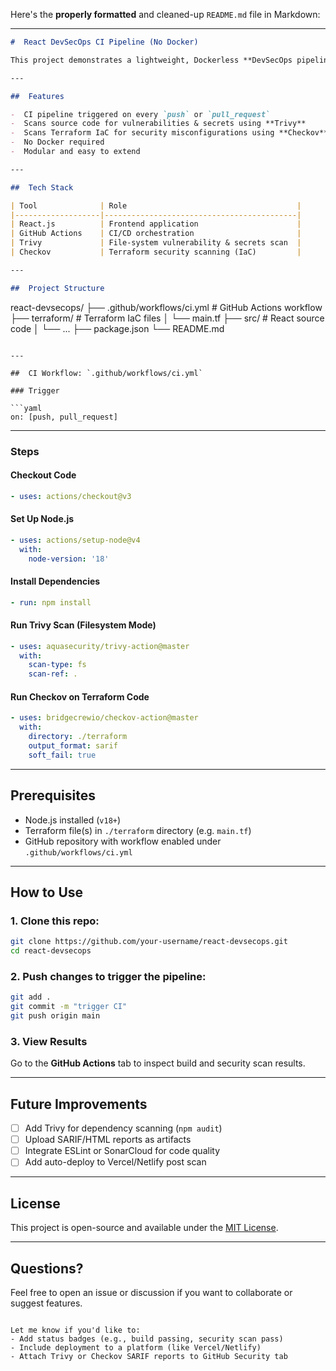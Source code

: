 Here's the **properly formatted** and cleaned-up `README.md` file in Markdown:

---

```markdown
#  React DevSecOps CI Pipeline (No Docker)

This project demonstrates a lightweight, Dockerless **DevSecOps pipeline** for a React.js application using **GitHub Actions**, **Trivy**, and **Checkov**. It covers essential security scanning steps integrated directly into the CI process.

---

##  Features

-  CI pipeline triggered on every `push` or `pull_request`
-  Scans source code for vulnerabilities & secrets using **Trivy**
-  Scans Terraform IaC for security misconfigurations using **Checkov**
-  No Docker required
-  Modular and easy to extend

---

##  Tech Stack

| Tool              | Role                                      |
|-------------------|-------------------------------------------|
| React.js          | Frontend application                      |
| GitHub Actions    | CI/CD orchestration                       |
| Trivy             | File-system vulnerability & secrets scan  |
| Checkov           | Terraform security scanning (IaC)         |

---

##  Project Structure

```

react-devsecops/
├── .github/workflows/ci.yml     # GitHub Actions workflow
├── terraform/                   # Terraform IaC files
│   └── main.tf
├── src/                         # React source code
│   └── ...
├── package.json
└── README.md

````

---

##  CI Workflow: `.github/workflows/ci.yml`

### Trigger

```yaml
on: [push, pull_request]
````

---

### Steps

####  Checkout Code

```yaml
- uses: actions/checkout@v3
```

####  Set Up Node.js

```yaml
- uses: actions/setup-node@v4
  with:
    node-version: '18'
```

####  Install Dependencies

```yaml
- run: npm install
```

####  Run Trivy Scan (Filesystem Mode)

```yaml
- uses: aquasecurity/trivy-action@master
  with:
    scan-type: fs
    scan-ref: .
```

####  Run Checkov on Terraform Code

```yaml
- uses: bridgecrewio/checkov-action@master
  with:
    directory: ./terraform
    output_format: sarif
    soft_fail: true
```

---

##  Prerequisites

* Node.js installed (`v18+`)
* Terraform file(s) in `./terraform` directory (e.g. `main.tf`)
* GitHub repository with workflow enabled under `.github/workflows/ci.yml`

---

##  How to Use

### 1. Clone this repo:

```bash
git clone https://github.com/your-username/react-devsecops.git
cd react-devsecops
```

### 2. Push changes to trigger the pipeline:

```bash
git add .
git commit -m "trigger CI"
git push origin main
```

### 3. View Results

Go to the **GitHub Actions** tab to inspect build and security scan results.

---

##  Future Improvements

* [ ] Add Trivy for dependency scanning (`npm audit`)
* [ ] Upload SARIF/HTML reports as artifacts
* [ ] Integrate ESLint or SonarCloud for code quality
* [ ] Add auto-deploy to Vercel/Netlify post scan

---

##  License

This project is open-source and available under the [MIT License](LICENSE).

---

##  Questions?

Feel free to open an issue or discussion if you want to collaborate or suggest features.

```

Let me know if you'd like to:
- Add status badges (e.g., build passing, security scan pass)
- Include deployment to a platform (like Vercel/Netlify)
- Attach Trivy or Checkov SARIF reports to GitHub Security tab
```
